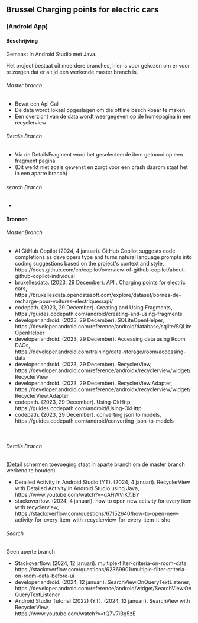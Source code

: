 <h2>Brussel Charging points for electric cars</h2>
<h3>(Android App)</h3>
<h4>Beschrijving</h4>
<p>Gemaakt in Android Studio met Java.</p>
<p>Het project bestaat uit meerdere branches, hier is voor gekozen om er voor te zorgen dat er altijd een werkende master branch is.</p>
<h6>Master branch</h6>
<ul style="list-style-type: square;">
<li>Bevat een Api Call</li>
<li>De data wordt lokaal opgeslagen om die offline beschikbaar te maken</li>
<li>Een overzicht van de data wordt weergegeven op de homepagina in een recyclerview</li>
</ul>
<h6>Details Branch</h6>
<ul style="list-style-type: square;">
<li>Via de DetailsFragment word het geselecteerde item getoond op een fragment pagina</li>
<li>(Dit werkt niet zoals gewenst en zorgt voor een crash daarom staat het in een aparte branch)&nbsp;</li>
</ul>
<h6>search Branch</h6>
<ul style="list-style-type: square;">
<li></li>
</ul>


<h4>Bronnen</h4>
<h6>Master Branch</h6>
<ul>
<li>AI GitHub Copilot (2024, 4 januari). GitHub Copilot suggests code completions as developers type and turns natural language prompts into coding suggestions based on the project's context and style, <br /> https://docs.github.com/en/copilot/overview-of-github-copilot/about-github-copilot-individual</li>
<li>bruxellesdata. (2023, 29 December). API . Charging points for electric cars, <br /> https://bruxellesdata.opendatasoft.com/explore/dataset/bornes-de-recharge-pour-voitures-electriques/api/</li>
<li>codepath. (2023, 29 December). Creating and Using Fragments, <br /> https://guides.codepath.com/android/creating-and-using-fragments</li>
<li>developer.android. (2023, 29 December). SQLiteOpenHelper, <br /> https://developer.android.com/reference/android/database/sqlite/SQLiteOpenHelper</li>
<li>developer.android. (2023, 29 December). Accessing data using Room DAOs, <br /> https://developer.android.com/training/data-storage/room/accessing-data</li>
<li>developer.android. (2023, 29 December). RecyclerView, <br /> https://developer.android.com/reference/androidx/recyclerview/widget/RecyclerView</li>
<li>developer.android. (2023, 29 December). RecyclerView.Adapter, <br /> https://developer.android.com/reference/androidx/recyclerview/widget/RecyclerView.Adapter</li>
<li>codepath. (2023, 29 December). Using-OkHttp, <br /> https://guides.codepath.com/android/Using-OkHttp</li>
<li>codepath. (2023, 29 December). converting json to models, <br /> https://guides.codepath.com/android/converting-json-to-models</li>
</ul>
<p>&nbsp;</p>
<h6>Details Branch</h6>
<p>(Detail schermen toevoeging staat in aparte branch om de master branch werkend te houden)</p>
<ul>
<li>Detailed Activity in Android Studio (YT). (2024, 4 januari). RecyclerView with Detailed Activity in Android Studio using Java, <br /> https://www.youtube.com/watch?v=qAHWVIK7_BY</li>
<li>stackoverflow. (2024, 4 januari). how to open new activity for every item with recyclerview, <br /> https://stackoverflow.com/questions/67152640/how-to-open-new-activity-for-every-item-with-recyclerview-for-every-item-it-sho</li>
</ul>
<h6>Search</h6>
<p> Geen aperte branch </p>
<ul>
<li>Stackoverflow. (2024, 12 januari). multiple-filter-criteria-on-room-data, <br /> https://stackoverflow.com/questions/62369901/multiple-filter-criteria-on-room-data-before-ui</li>
<li>developer.android. (2024, 12 januari). SearchView.OnQueryTextListener, <br /> https://developer.android.com/reference/android/widget/SearchView.OnQueryTextListener</li>
<li>Android Studio Tutorial (2022) (YT). (2024, 12 januari). SearchView with RecyclerView, <br /> https://www.youtube.com/watch?v=tQ7V7iBg5zE</li>
</ul>
